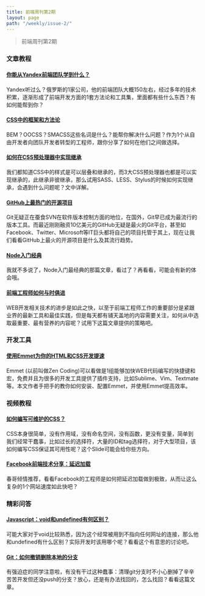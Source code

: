 ```yaml
---
title: 前端周刊第2期
layout: page
path: "/weekly/issue-2/"
---
```


> 前端周刊第2期

### 文章教程

#### [你能从Yandex前端团队学到什么？](http://bem.info/articles/yandex-frontend-dev/)

Yandex听过么？俄罗斯的1家公司，他的前端团队大概150左右，经过多年的技术积累，逐渐形成了前端开发方面的1套方法论和工具集，里面都有些什么东西？有如何能帮到你？

#### [CSS中的框架和方法论](http://www.justinmarsan.com/blog/researches/2012/04/21/css-methodology-oocss-bem-smacss/)

BEM？OOCSS？SMACSS这些名词是什么？能帮你解决什么问题？作为1个从自由开发者向团队开发者转型的工程师，跟你分享了如何在他们之间做选择。

#### [如何在CSS预处理器中实现继承](http://css-tricks.com/the-extend-concept/?utm_source=CSS-Weekly&utm_campaign=Issue-67&utm_medium=email)

我们都知道CSS中的样式是可以层叠和继承的，而3大CSS预处理器也都是可以实现继承的，此继承非彼继承，那么试用SASS、LESS、Stylus的时候如何实现继承，会遇到什么问题呢？文中详解。

#### [GitHub上最热门的开源项目](http://www.csdn.net/article/2012-07-30/2807869)

Git无疑正在蚕食SVN在软件版本控制方面的地位，在国外，Git早已成为最流行的版本工具。而最近刚刚融资10亿美元的GitHub无疑是最火的Git平台，甚至如Facebook、Twitter、Microsoft等IT巨头都将自己的项目托管于其上，现在让我们看看GitHub上最火的开源项目是什么及其流行趋势。

#### [Node入门经典](http://www.nodebeginner.org/index-zh-cn.html#building-the-application-stack)

我就不多说了，Node入门最经典的那篇文章，看过了？再看看，可能会有新的体会哦。

#### [前端工程师如何与时俱进](http://uptodate.frontendrescue.org/?utm_source=CSS-Weekly&utm_campaign=Issue-68&utm_medium=email)

WEB开发相关技术的进步是如此之快，以至于前端工程师工作的重要部分是紧跟业界的最新工具和最佳实践，但是每天都有铺天盖地的内容需要关注，如何从中选取最重要、最有营养的内容呢？试用下这篇文章提供的策略吧。

### 开发工具

#### [使用Emmet为你的HTML和CSS开发提速](http://demosthenes.info/blog/714/Accelerate-Your-HTML-and-CSS-Production-With-Emmet?utm_source=CSS-Weekly&utm_campaign=Issue-68&utm_medium=email)

Emmet (以前叫做Zen Coding)可以看做是1组能够加快WEB代码编写的快捷键和宏，免费并且为很多的开发工具提供了插件支持，比如Sublime、Vim、Textmate等。本文作者手把手的教你如何安装、配置Emmet，并使用Emmet提高效率。

### 视频教程

#### [如何编写可维护的CSS？](https://speakerdeck.com/richarcher/creating-maintainable-css)

CSS本身很简单，没有作用域，没有命名空间，没有函数，更没有变量，简单到我们经常干蠢事，比如过长的选择符，大量的ID和tag选择符，对于大型项目，该如何编写CSS保证其可用性呢？这个Slide可能会给你些方向。

#### [Facebook前端技术分享：延迟加载](https://www.facebook.com/video/video.php?v=596368660334)

春哥倾情推荐，看看Facebook的工程师是如何把延迟加载做到极致，从而让这么复杂的1个网站速度如此快吧？

### 精彩问答

#### [Javascript：void和undefined有何区别？](http://stackoverflow.com/questions/5716976/javascript-void-vs-undefined/17166039#17166039)

可能大家对于void比较熟悉，因为这个经常被用到不指向任何网址的连接，那么他和undefined有什么区别？实际开发时该用哪个呢？看看这个有意思的讨论吧。

#### [Git：如何撤销删除本地的分支](http://stackoverflow.com/questions/4025916/git-undo-local-branch-delete)

有强迫症的同学注意啦，有没有干过这种蠢事：清理git分支时不小心删掉了辛辛苦苦开发但还没push的分支？放心，还是有办法找回的，怎么找回？看看这篇文章。
